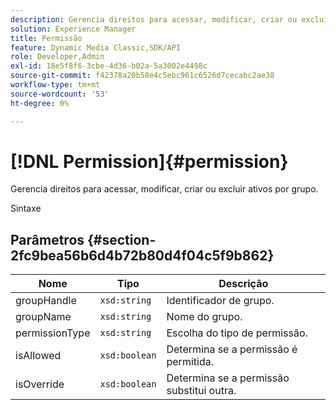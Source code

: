 ```yaml
---
description: Gerencia direitos para acessar, modificar, criar ou excluir ativos por grupo.
solution: Experience Manager
title: Permissão
feature: Dynamic Media Classic,SDK/API
role: Developer,Admin
exl-id: 18e5f8f6-3cbe-4d36-b02a-5a3002e4498c
source-git-commit: f42378a20b58e4c5ebc961c6526d7cecabc2ae38
workflow-type: tm+mt
source-wordcount: '53'
ht-degree: 0%

---
```


# [!DNL Permission]{#permission}

Gerencia direitos para acessar, modificar, criar ou excluir ativos por grupo.

Sintaxe

## Parâmetros {#section-2fc9bea56b6d4b72b80d4f04c5f9b862}

| Nome | Tipo | Descrição |
|---|---|---|
| groupHandle | `xsd:string` | Identificador de grupo. |
| groupName | `xsd:string` | Nome do grupo. |
| permissionType | `xsd:string` | Escolha do tipo de permissão. |
| isAllowed | `xsd:boolean` | Determina se a permissão é permitida. |
| isOverride | `xsd:boolean` | Determina se a permissão substitui outra. |
